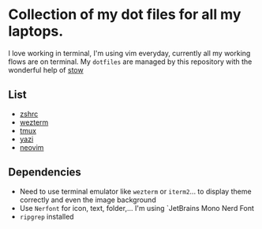 # Collection of my dot files for all my laptops.

I love working in terminal, I'm using vim everyday, currently all my working flows are on terminal.
My `dotfiles` are managed by this repository with the wonderful help of [stow](https://github.com/aspiers/stow)

## List

- [zshrc](./zsh/)
- [wezterm](./wezterm/)
- [tmux](./tmux/)
- [yazi](./yazi/)
- [neovim](./nvim/)

## Dependencies

- Need to use terminal emulator like `wezterm` or `iterm2`... to display theme correctly and even the image background
- Use `Nerfont` for icon, text, folder,... I'm using `JetBrains Mono Nerd Font
- `ripgrep` installed
